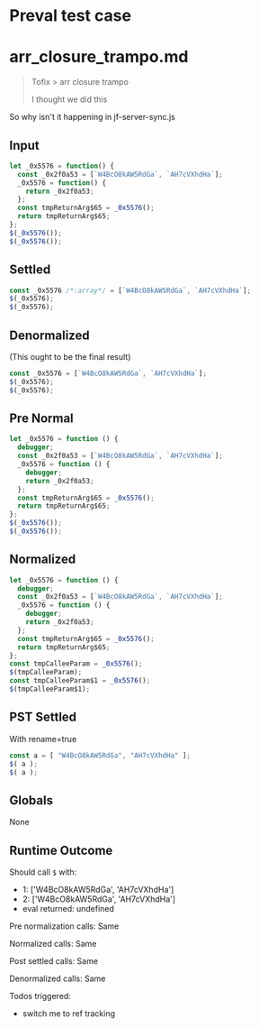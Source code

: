 # Preval test case

# arr_closure_trampo.md

> Tofix > arr closure trampo
>
> I thought we did this

So why isn't it happening in jf-server-sync.js

## Input

`````js filename=intro
let _0x5576 = function() {
  const _0x2f0a53 = [`W4BcO8kAW5RdGa`, `AH7cVXhdHa`];
  _0x5576 = function() {
    return _0x2f0a53;
  };
  const tmpReturnArg$65 = _0x5576();
  return tmpReturnArg$65;
};
$(_0x5576());
$(_0x5576());
`````

## Settled


`````js filename=intro
const _0x5576 /*:array*/ = [`W4BcO8kAW5RdGa`, `AH7cVXhdHa`];
$(_0x5576);
$(_0x5576);
`````

## Denormalized
(This ought to be the final result)

`````js filename=intro
const _0x5576 = [`W4BcO8kAW5RdGa`, `AH7cVXhdHa`];
$(_0x5576);
$(_0x5576);
`````

## Pre Normal


`````js filename=intro
let _0x5576 = function () {
  debugger;
  const _0x2f0a53 = [`W4BcO8kAW5RdGa`, `AH7cVXhdHa`];
  _0x5576 = function () {
    debugger;
    return _0x2f0a53;
  };
  const tmpReturnArg$65 = _0x5576();
  return tmpReturnArg$65;
};
$(_0x5576());
$(_0x5576());
`````

## Normalized


`````js filename=intro
let _0x5576 = function () {
  debugger;
  const _0x2f0a53 = [`W4BcO8kAW5RdGa`, `AH7cVXhdHa`];
  _0x5576 = function () {
    debugger;
    return _0x2f0a53;
  };
  const tmpReturnArg$65 = _0x5576();
  return tmpReturnArg$65;
};
const tmpCalleeParam = _0x5576();
$(tmpCalleeParam);
const tmpCalleeParam$1 = _0x5576();
$(tmpCalleeParam$1);
`````

## PST Settled
With rename=true

`````js filename=intro
const a = [ "W4BcO8kAW5RdGa", "AH7cVXhdHa" ];
$( a );
$( a );
`````

## Globals

None

## Runtime Outcome

Should call `$` with:
 - 1: ['W4BcO8kAW5RdGa', 'AH7cVXhdHa']
 - 2: ['W4BcO8kAW5RdGa', 'AH7cVXhdHa']
 - eval returned: undefined

Pre normalization calls: Same

Normalized calls: Same

Post settled calls: Same

Denormalized calls: Same

Todos triggered:
- switch me to ref tracking
